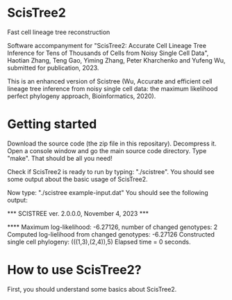 # ScisTree2
Fast cell lineage tree reconstruction

Software accompanyment for "ScisTree2: Accurate Cell Lineage Tree Inference for Tens of Thousands of Cells from Noisy Single Cell Data", Haotian Zhang, Teng Gao, Yiming Zhang, Peter Kharchenko and Yufeng Wu, submitted for publication, 2023.

This is an enhanced version of Scistree (Wu, Accurate and efficient cell lineage tree inference from noisy single cell data: the maximum likelihood perfect phylogeny approach, Bioinformatics, 2020). 

# Getting started
Download the source code (the zip file in this repositary). Decompress it. Open a console window and go the main source code directory. Type "make". That should be all you need!

Check if ScisTree2 is ready to run by typing: "./scistree". You should see some output about the basic usage of ScisTree2. 

Now type: "./scistree example-input.dat"
You should see the following output:

*** SCISTREE ver. 2.0.0.0, November 4, 2023 ***

**** Maximum log-likelihood: -6.27126, number of changed genotypes: 2
Computed log-lielihood from changed genotypes: -6.27126
Constructed single cell phylogeny: (((1,3),(2,4)),5)
Elapsed time = 0 seconds.

# How to use ScisTree2?
First, you should understand some basics about ScisTree2. 
